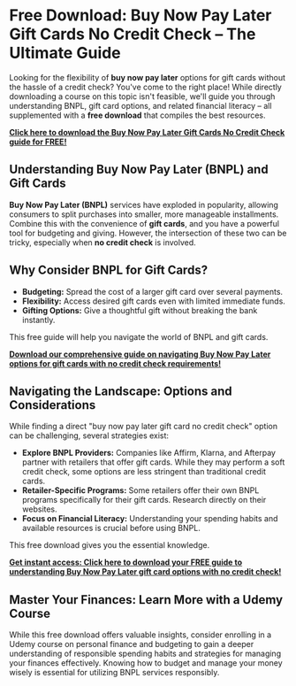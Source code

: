 # Free Download: Buy Now Pay Later Gift Cards No Credit Check – The Ultimate Guide

Looking for the flexibility of **buy now pay later** options for gift cards without the hassle of a credit check? You've come to the right place! While directly downloading a course on this topic isn't feasible, we'll guide you through understanding BNPL, gift card options, and related financial literacy – all supplemented with a **free download** that compiles the best resources.

[**Click here to download the Buy Now Pay Later Gift Cards No Credit Check guide for FREE!**](https://udemywork.com/buy-now-pay-later-gift-cards-no-credit-check)

## Understanding Buy Now Pay Later (BNPL) and Gift Cards

**Buy Now Pay Later (BNPL)** services have exploded in popularity, allowing consumers to split purchases into smaller, more manageable installments. Combine this with the convenience of **gift cards**, and you have a powerful tool for budgeting and giving. However, the intersection of these two can be tricky, especially when **no credit check** is involved.

## Why Consider BNPL for Gift Cards?

*   **Budgeting:** Spread the cost of a larger gift card over several payments.
*   **Flexibility:** Access desired gift cards even with limited immediate funds.
*   **Gifting Options:** Give a thoughtful gift without breaking the bank instantly.

This free guide will help you navigate the world of BNPL and gift cards.

[**Download our comprehensive guide on navigating Buy Now Pay Later options for gift cards with no credit check requirements!**](https://udemywork.com/buy-now-pay-later-gift-cards-no-credit-check)

## Navigating the Landscape: Options and Considerations

While finding a direct "buy now pay later gift card no credit check" option can be challenging, several strategies exist:

*   **Explore BNPL Providers:** Companies like Affirm, Klarna, and Afterpay partner with retailers that offer gift cards. While they may perform a soft credit check, some options are less stringent than traditional credit cards.
*   **Retailer-Specific Programs:** Some retailers offer their own BNPL programs specifically for their gift cards. Research directly on their websites.
*   **Focus on Financial Literacy:** Understanding your spending habits and available resources is crucial before using BNPL.

This free download gives you the essential knowledge.

[**Get instant access: Click here to download your FREE guide to understanding Buy Now Pay Later gift card options with no credit check!**](https://udemywork.com/buy-now-pay-later-gift-cards-no-credit-check)

## Master Your Finances: Learn More with a Udemy Course

While this free download offers valuable insights, consider enrolling in a Udemy course on personal finance and budgeting to gain a deeper understanding of responsible spending habits and strategies for managing your finances effectively. Knowing how to budget and manage your money wisely is essential for utilizing BNPL services responsibly.
